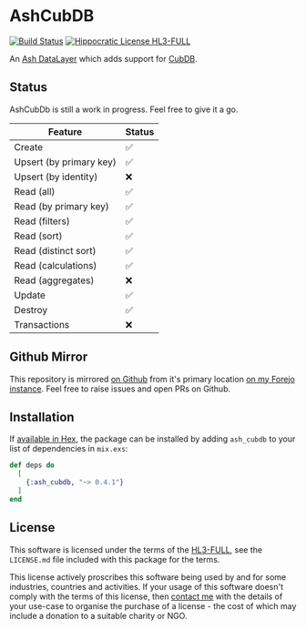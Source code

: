 # AshCubDB

[![Build Status](https://drone.harton.nz/api/badges/james/ash_cubdb/status.svg?ref=refs/heads/main)](https://drone.harton.nz/cinder/cinder)
[![Hippocratic License HL3-FULL](https://img.shields.io/static/v1?label=Hippocratic%20License&message=HL3-FULL&labelColor=5e2751&color=bc8c3d)](https://firstdonoharm.dev/version/3/0/full.html)

An [Ash DataLayer](https://ash-hq.org/docs/module/ash/latest/ash-datalayer)
which adds support for [CubDB](https://hex.pm/packages/cubdb).

## Status

AshCubDb is still a work in progress.  Feel free to give it a go.

| Feature                 | Status |
|-------------------------|--------|
| Create                  | ✅     |
| Upsert (by primary key) | ✅     |
| Upsert (by identity)    | ❌     |
| Read (all)              | ✅     |
| Read (by primary key)   | ✅     |
| Read (filters)          | ✅     |
| Read (sort)             | ✅     |
| Read (distinct sort)    | ✅     |
| Read (calculations)     | ✅     |
| Read (aggregates)       | ❌     |
| Update                  | ✅     |
| Destroy                 | ✅     |
| Transactions            | ❌     |

## Github Mirror

This repository is mirrored [on Github](https://github.com/jimsynz/ash_cubdb)
from it's primary location [on my Forejo instance](https://code.harton.nz/james/ash_cubdb).
Feel free to raise issues and open PRs on Github.

## Installation

If [available in Hex](https://hex.pm/docs/publish), the package can be installed
by adding `ash_cubdb` to your list of dependencies in `mix.exs`:

```elixir
def deps do
  [
    {:ash_cubdb, "~> 0.4.1"}
  ]
end
```

## License

This software is licensed under the terms of the
[HL3-FULL](https://firstdonoharm.dev), see the `LICENSE.md` file included with
this package for the terms.

This license actively proscribes this software being used by and for some
industries, countries and activities. If your usage of this software doesn't
comply with the terms of this license, then [contact me](mailto:james@harton.nz)
with the details of your use-case to organise the purchase of a license - the
cost of which may include a donation to a suitable charity or NGO.
